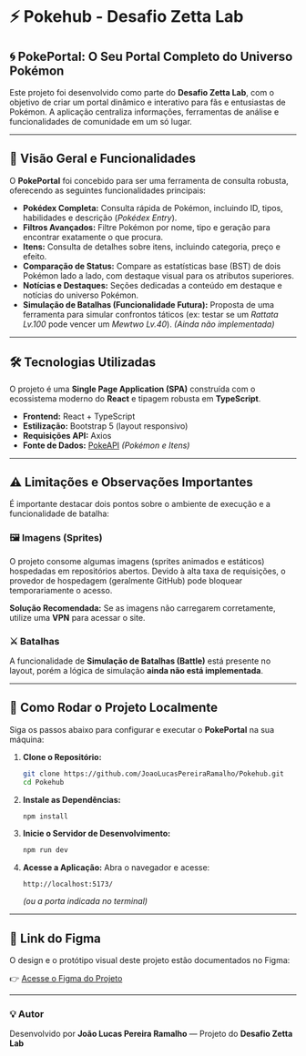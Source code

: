 # ⚡ Pokehub - Desafio Zetta Lab

## 🌀 **PokePortal: O Seu Portal Completo do Universo Pokémon**

Este projeto foi desenvolvido como parte do **Desafio Zetta Lab**, com o objetivo de criar um portal dinâmico e interativo para fãs e entusiastas de Pokémon.
A aplicação centraliza informações, ferramentas de análise e funcionalidades de comunidade em um só lugar.

---

## 🌟 **Visão Geral e Funcionalidades**

O **PokePortal** foi concebido para ser uma ferramenta de consulta robusta, oferecendo as seguintes funcionalidades principais:

- **Pokédex Completa:** Consulta rápida de Pokémon, incluindo ID, tipos, habilidades e descrição (_Pokédex Entry_).
- **Filtros Avançados:** Filtre Pokémon por nome, tipo e geração para encontrar exatamente o que procura.
- **Itens:** Consulta de detalhes sobre itens, incluindo categoria, preço e efeito.
- **Comparação de Status:** Compare as estatísticas base (BST) de dois Pokémon lado a lado, com destaque visual para os atributos superiores.
- **Notícias e Destaques:** Seções dedicadas a conteúdo em destaque e notícias do universo Pokémon.
- **Simulação de Batalhas (Funcionalidade Futura):** Proposta de uma ferramenta para simular confrontos táticos (ex: testar se um _Rattata Lv.100_ pode vencer um _Mewtwo Lv.40_). _(Ainda não implementada)_

---

## 🛠️ **Tecnologias Utilizadas**

O projeto é uma **Single Page Application (SPA)** construída com o ecossistema moderno do **React** e tipagem robusta em **TypeScript**.

- **Frontend:** React + TypeScript
- **Estilização:** Bootstrap 5 (layout responsivo)
- **Requisições API:** Axios
- **Fonte de Dados:** [PokeAPI](https://pokeapi.co/) _(Pokémon e Itens)_

---

## ⚠️ **Limitações e Observações Importantes**

É importante destacar dois pontos sobre o ambiente de execução e a funcionalidade de batalha:

### 🖼️ **Imagens (Sprites)**

O projeto consome algumas imagens (sprites animados e estáticos) hospedadas em repositórios abertos.
Devido à alta taxa de requisições, o provedor de hospedagem (geralmente GitHub) pode bloquear temporariamente o acesso.

**Solução Recomendada:**
Se as imagens não carregarem corretamente, utilize uma **VPN** para acessar o site.

### ⚔️ **Batalhas**

A funcionalidade de **Simulação de Batalhas (Battle)** está presente no layout, porém a lógica de simulação **ainda não está implementada**.

---

## 🚀 **Como Rodar o Projeto Localmente**

Siga os passos abaixo para configurar e executar o **PokePortal** na sua máquina:

1. **Clone o Repositório:**

   ```bash
   git clone https://github.com/JoaoLucasPereiraRamalho/Pokehub.git
   cd Pokehub
   ```

2. **Instale as Dependências:**

   ```bash
   npm install
   ```

3. **Inicie o Servidor de Desenvolvimento:**

   ```bash
   npm run dev
   ```

4. **Acesse a Aplicação:**
   Abra o navegador e acesse:

   ```
   http://localhost:5173/
   ```

   _(ou a porta indicada no terminal)_

---

## 🎨 **Link do Figma**

O design e o protótipo visual deste projeto estão documentados no Figma:

👉 [Acesse o Figma do Projeto](https://www.figma.com/design/5dfvSF2nfccq2xE09ZcZTE/Untitled?node-id=0-1&p=f&t=vBkc3BwCReM6N6sN-0)

---

### 💡 **Autor**

Desenvolvido por **João Lucas Pereira Ramalho** — Projeto do **Desafio Zetta Lab**
